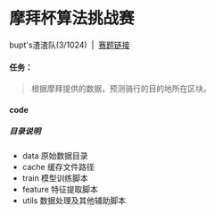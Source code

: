 # 摩拜杯算法挑战赛
bupt's渣渣队(3/1024)&nbsp;&nbsp;|&nbsp;&nbsp;[赛题链接](https://biendata.com/competition/mobike/)

#### 任务：
> 根据摩拜提供的数据，预测骑行的目的地所在区块。

#### code
##### 目录说明
* data 原始数据目录
* cache 缓存文件路径
* train 模型训练脚本
* feature 特征提取脚本
* utils 数据处理及其他辅助脚本
